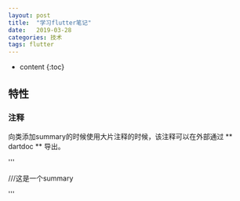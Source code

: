 ```yaml
---
layout: post
title:  "学习flutter笔记"
date:   2019-03-28
categories: 技术
tags: flutter
---
```


* content
{:toc}

 ## 特性

 ### 注释
 向类添加summary的时候使用大片注释的时候，该注释可以在外部通过 ** dartdoc ** 导出。

 ''' 

 ///这是一个summary

 '''

 